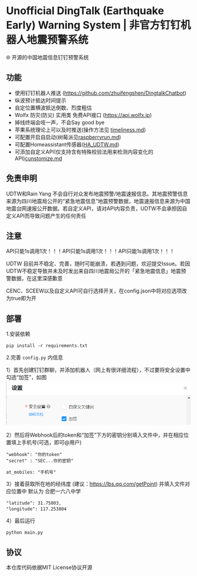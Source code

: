 # Unofficial DingTalk (Earthquake Early) Warning System | 非官方钉钉机器人地震预警系统
🌐 开源的中国地震信息钉钉预警系统

## 功能
- 使用钉钉机器人推送 (https://github.com/zhuifengshen/DingtalkChatbot)
- 纵波预计抵达时间提示
- 自定位置横波抵达倒数、烈度粗估
- Wolfx 防灾(防災) 实用类 免费API接口 (https://api.wolfx.jp)
- 掉线终端会吱一声，不会Say good bye
- 苹果系统理论上可以及时推送(操作方法见 [timeliness.md](timeliness.md))
- 可配置开启自启动(树莓派见[raspberryrun.md](raspberryrun.md))
- 可配置Homeassistant传感器([HA_UDTW.md](homeassistant/HA_UDTW.md))
- 可添加自定义API(仅支持含有特殊校验法用来检测内容变化的API)[cunstomize.md](cunstomize.md)

## 免责申明

UDTW和Rain Yang 不会自行对众发布地震预警/地震速报信息。其地震预警信息来源为四川地震局公开的“紧急地震信息”地震预警数据，地震速报信息来源为中国地震台网速报公开数据。若自定义API，请对API内容负责，UDTW不会承担因自定义API而导致问题产生的任何责任

## 注意

API只能1s调用1次！！！API只能1s调用1次！！！API只能1s调用1次！！！

UDTW 目前并不稳定、完善，随时可能崩溃，若遇到问题，欢迎提交Issue。若因UDTW不稳定导致并未及时发出来自四川地震局公开的「紧急地震信息」地震预警数据，在这里深感歉意

CENC、SCEEW以及自定义API可自行选择开关，在config.json中将对应选项改为true即为开

## 部署
1.安装依赖
```
pip install -r requirements.txt
```

2.完善 `config.py` 内信息

1）首先创建钉钉群聊，并添加机器人（网上有很详细流程），不过要将安全设置中勾选“加签”，如图
![勾选“加签”](pictures/1.png)

2）然后将Webhook后的token和“加签”下方的密钥分别填入文件中，并在相应位置填上手机号(可选，即可@用户)
```
"webhook": "你的token"
"secret" : "SEC...你的密钥"
```

```
at_mobiles: "手机号"
```

3）接着获取所在地的经纬度 (建议：https://lbs.qq.com/getPoint) 并填入文件对应位置中 默认为 合肥一六八中学
```
"latitude": 31.75803,
"longitude": 117.253804
```

4）最后运行
```
python main.py
```

## 协议
本仓库代码依据MIT License协议开源
